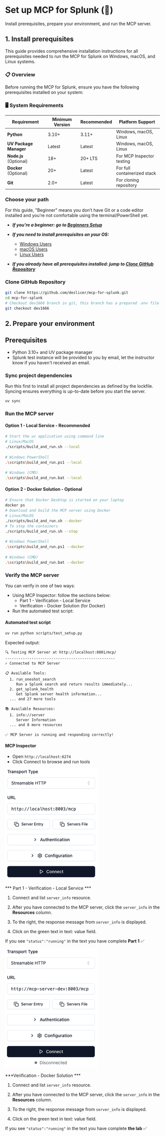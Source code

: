
# Set up MCP for Splunk (🔧)

Install prerequisites, prepare your environment, and run the MCP server.

## 1. Install prerequisites

This guide provides comprehensive installation instructions for all prerequisites needed to run the MCP for Splunk on Windows, macOS, and Linux systems.

### 📋 Overview

Before running the MCP for Splunk, ensure you have the following prerequisites installed on your system:

### 🖥️ **System Requirements**

| Requirement | Minimum Version | Recommended | Platform Support |
|-------------|-----------------|-------------|------------------|
| **Python** | 3.10+ | 3.11+ | Windows, macOS, Linux |
| **UV Package Manager** | Latest | Latest | Windows, macOS, Linux |
| **Node.js** (Optional) | 18+ | 20+ LTS | For MCP Inspector testing |
| **Docker** (Optional) | 20+ | Latest | For full containerized stack |
| **Git** | 2.0+ | Latest | For cloning repository |

### Choose your path

For this guide, "Beginner" means you don’t have Git or a code editor installed and you’re not comfortable using the terminal/PowerShell yet.

- ***If you're a beginner: go to [Beginners Setup](docs/mcp/BEGINNERS_SETUP.md)***
- ***If you need to install prerequisites on your OS:***
  - [Windows Users](docs/mcp/WINDOWS_GUIDE.md)
  - [macOS Users](docs/mcp/MACOS_GUIDE.md)
  - [Linux Users](docs/mcp/LINUX_GUIDE.md)

- ***If you already have all prerequisites installed: jump to [Clone GitHub Repository](#clone-repo)***

<a id="clone-repo"></a>
### Clone GitHub Repository

```bash
git clone https://github.com/deslicer/mcp-for-splunk.git
cd mcp-for-splunk
# Checkout dev1666 branch in git, this branch has a prepared .env file for you.
git checkout dev1666
```

<a id="prepare-env"></a>
## 2. Prepare your environment

## Prerequisites

- Python 3.10+ and UV package manager
- Splunk test instance will be provided to you by email, let the instructor know if you haven't received an email.

### Sync project dependencies

Run this first to install all project dependencies as defined by the lockfile. Syncing ensures everything is up-to-date before you start the server.

```bash
uv sync
```

### Run the MCP server

#### Option 1 - Local Service - Recommended

```bash
# Start the uv application using command line
# Linux/MacOS
./scripts/build_and_run.sh --local

# Windows PowerShell
.\scripts\build_and_run.ps1 --local

# Windows (CMD)
.\scripts\build_and_run.bat --local
```

#### Option 2 - Docker Solution - Optional

```bash
# Ensure that Docker Desktop is started on your laptop
docker ps
# Download and build the MCP server using Docker
# Linux/MacOS
./scripts/build_and_run.sh --docker
# To stop the containers
./scripts/build_and_run.sh --stop

# Windows PowerShell
.\scripts\build_and_run.ps1 --docker

# Windows (CMD)
.\scripts\build_and_run.bat --docker
```

### Verify the MCP server

You can verify in one of two ways:

- Using MCP Inspector: follow the sections below:
  - Part 1 - Verification - Local Service
  - Verification - Docker Solution (for Docker)
- Run the automated test script:

#### Automated test script
```bash
uv run python scripts/test_setup.py
```

Expected output:

```text
🔍 Testing MCP Server at http://localhost:8001/mcp/
--------------------------------------------------
✓ Connected to MCP Server

📋 Available Tools:
  1. run_oneshot_search
     Run a Splunk search and return results immediately...
  2. get_splunk_health
     Get Splunk server health information...
  ... and 27 more tools

📚 Available Resources:
  1. info://server
     Server Information
  ... and 8 more resources

✅ MCP Server is running and responding correctly!
```

#### MCP Inspector

- Open `http://localhost:6274`
- Click Connect to browse and run tools

![MCP server connect](media/mcp_server_connect.png)

*** Part 1 - Verification - Local Service ***

1. Connect and list `server_info` resource.
2. After you have connected to the MCP server, click the
`server_info` in the **Resources** column.
3. To the right, the response message from `server_info` is displayed.

4. Click on the green text in text: value field.

If you see ```"status":"running"``` in the text you have complete **Part 1** ✅

![MCP server connect](media/mcp_server_connect_docker.png)

***Verification - Docker Solution ***

1. Connect and list `server_info` resource.
2. After you have connected to the MCP server, click the
`server_info` in the **Resources** column.
3. To the right, the response message from `server_info` is displayed.

4. Click on the green text in text: value field.

If you see ```"status":"running"``` in the text you have complete **the lab** ✅
